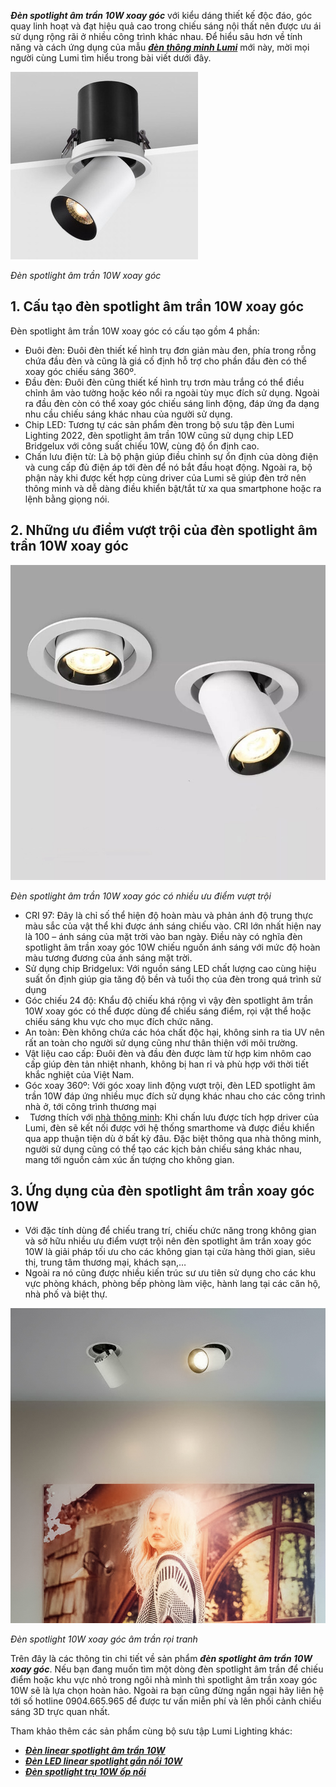 ﻿***Đèn spotlight âm trần 10W xoay góc*** với kiểu dáng thiết kế độc đáo, góc quay linh hoạt và đạt hiệu quả cao trong chiếu sáng nội thất nên được ưu ái sử dụng rộng rãi ở nhiều công trình khác nhau. Để hiểu sâu hơn về tính năng và cách ứng dụng của mẫu [***đèn thông minh Lumi***](https://lumi.vn/den-led-thong-minh) mới này, mời mọi người cùng Lumi tìm hiểu trong bài viết dưới đây.

![am-tran](Aspose.Words.3dd01a20-e47f-4ca2-b155-8a42419b9ef4.001.jpeg)

*Đèn spotlight âm trần 10W xoay góc*
## **1. Cấu tạo đèn spotlight âm trần 10W xoay góc**
Đèn spotlight âm trần 10W xoay góc có cấu tạo gồm 4 phần:

- Đuôi đèn: Đuôi đèn thiết kế hình trụ đơn giản màu đen, phía trong rỗng chứa đầu đèn và cũng là giá cố định hỗ trợ cho phần đầu đèn có thể xoay góc chiếu sáng 360º.
- Đầu đèn: Đuôi đèn cũng thiết kế hình trụ trơn màu trắng có thể điều chỉnh âm vào tường hoặc kéo nổi ra ngoài tùy mục đích sử dụng. Ngoài ra đầu đèn còn có thể xoay góc chiếu sáng linh động, đáp ứng đa dạng nhu cầu chiếu sáng khác nhau của người sử dụng.
- Chip LED: Tương tự các sản phẩm đèn trong bộ sưu tập đèn Lumi Lighting 2022, đèn spotlight âm trần 10W cũng sử dụng chip LED Bridgelux với công suất chiếu 10W, cùng độ ổn định cao.
- Chấn lưu điện từ: Là bộ phận giúp điều chỉnh sự ổn định của dòng điện và cung cấp đủ điện áp tới đèn để nó bắt đầu hoạt động. Ngoài ra, bộ phận này khi được kết hợp cùng driver của Lumi sẽ giúp đèn trở nên thông minh và dễ dàng điều khiển bật/tắt từ xa qua smartphone hoặc ra lệnh bằng giọng nói.
## **2. Những ưu điểm vượt trội của đèn spotlight âm trần 10W xoay góc**
![14](Aspose.Words.3dd01a20-e47f-4ca2-b155-8a42419b9ef4.002.jpeg)

*Đèn spotlight âm trần 10W xoay góc có nhiều ưu điểm vượt trội*

- CRI 97: Đây là chỉ số thể hiện độ hoàn màu và phản ánh độ trung thực màu sắc của vật thể khi được ánh sáng chiếu vào. CRI lớn nhất hiện nay là 100 – ánh sáng của mặt trời vào ban ngày. Điều này có nghĩa đèn spotlight âm trần xoay góc 10W chiếu nguồn ánh sáng với mức độ hoàn màu tương đương của ánh sáng mặt trời.
- Sử dụng chip Bridgelux: Với nguồn sáng LED chất lượng cao cùng hiệu suất ổn định giúp gia tăng độ bền và tuổi thọ của đèn trong quá trình sử dụng
- Góc chiếu 24 độ: Khẩu độ chiếu khá rộng vì vậy đèn spotlight âm trần 10W xoay góc có thể được dùng để chiếu sáng điểm, rọi vật thể hoặc chiếu sáng khu vực cho mục đích chức năng.
- An toàn: Đèn không chứa các hóa chất độc hại, không sinh ra tia UV nên rất an toàn cho người sử dụng cũng như thân thiện với môi trường.
- Vật liệu cao cấp: Đuôi đèn và đầu đèn được làm từ hợp kim nhôm cao cấp giúp đèn tản nhiệt nhanh, không bị han rỉ và phù hợp với thời tiết khắc nghiệt của Việt Nam.
- Góc xoay 360º: Với góc xoay linh động vượt trội, đèn LED spotlight âm trần 10W đáp ứng nhiều mục đích sử dụng khác nhau cho các công trình nhà ở, tới công trình thương mại
- ` `Tương thích với [nhà thông minh](https://lumi.vn/): Khi chấn lưu được tích hợp driver của Lumi, đèn sẽ kết nối được với hệ thống smarthome và được điều khiển qua app thuận tiện dù ở bất kỳ đâu. Đặc biệt thông qua nhà thông minh, người sử dụng cũng có thể tạo các kịch bản chiếu sáng khác nhau, mang tới nguồn cảm xúc ấn tượng cho không gian.
## **3. Ứng dụng của đèn spotlight âm trần xoay góc 10W**
- Với đặc tính dùng để chiếu trang trí, chiếu chức năng trong không gian và sở hữu nhiều ưu điểm vượt trội nên đèn spotlight âm trần xoay góc 10W là giải pháp tối ưu cho các không gian tại cửa hàng thời gian, siêu thị, trung tâm thương mại, khách sạn,…
- Ngoài ra nó cũng được nhiều kiến trúc sư ưu tiên sử dụng cho các khu vực phòng khách, phòng bếp phòng làm việc, hành lang tại các căn hộ, nhà phố và biệt thự.

![den-spotlight-am-tran-xoay-goc-10W](Aspose.Words.3dd01a20-e47f-4ca2-b155-8a42419b9ef4.003.jpeg)

*Đèn spotlight 10W xoay góc âm trần rọi tranh*

Trên đây là các thông tin chi tiết về sản phẩm ***đèn spotlight âm trần 10W xoay góc***. Nếu bạn đang muốn tìm một dòng đèn spotlight âm trần để chiếu điểm hoặc khu vực nhỏ trong ngôi nhà mình thì spotlight âm trần xoay góc 10W sẽ là lựa chọn hoàn hảo. Ngoài ra bạn cũng đừng ngần ngại hãy liên hệ tới số hotline 0904.665.965 để được tư vấn miễn phí và lên phối cảnh chiếu sáng 3D trực quan nhất.

Tham khảo thêm các sản phẩm cùng bộ sưu tập Lumi Lighting khác:

- [***Đèn linear spotlight âm trần 10W***](https://lumi.vn/san-pham/den-linear-spotlight-am-tran-10w.html)
- [***Đèn LED linear spotlight gắn nổi 10W***](https://lumi.vn/san-pham/den-linear-spotlight-gan-noi-10w.html)
- [***Đèn spotlight trụ 10W ốp nổi***](https://lumi.vn/san-pham/den-spotlight-tru-10w-op-noi-36-do.html)
